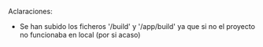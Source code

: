 Aclaraciones:

- Se han subido los ficheros '/build' y '/app/build' ya que si no el proyecto no funcionaba en
  local (por si acaso)